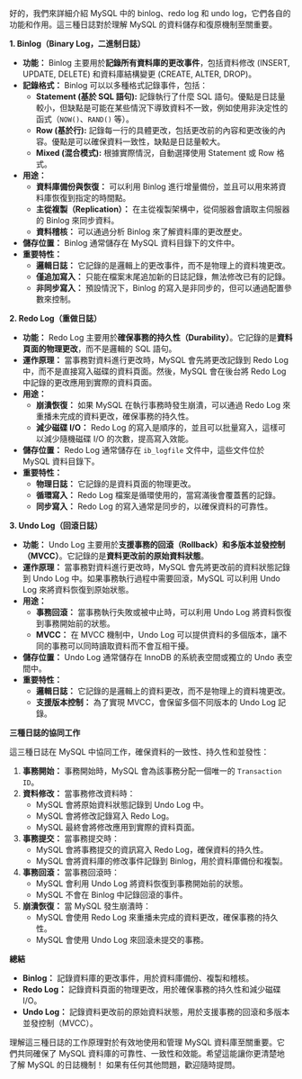 好的，我們來詳細介紹 MySQL 中的 binlog、redo log 和 undo log，它們各自的功能和作用。這三種日誌對於理解 MySQL 的資料儲存和復原機制至關重要。

**1. Binlog（Binary Log，二進制日誌）**

*   **功能：** Binlog 主要用於**記錄所有資料庫的更改事件**，包括資料修改 (INSERT, UPDATE, DELETE) 和資料庫結構變更 (CREATE, ALTER, DROP)。
*   **記錄格式：** Binlog 可以以多種格式記錄事件，包括：
    *   **Statement (基於 SQL 語句):** 記錄執行了什麼 SQL 語句。優點是日誌量較小，但缺點是可能在某些情況下導致資料不一致，例如使用非決定性的函式（`NOW()`、`RAND()` 等）。
    *   **Row (基於行):** 記錄每一行的具體更改，包括更改前的內容和更改後的內容。優點是可以確保資料一致性，缺點是日誌量較大。
    *   **Mixed (混合模式):** 根據實際情況，自動選擇使用 Statement 或 Row 格式。
*   **用途：**
    *   **資料庫備份與恢復：** 可以利用 Binlog 進行增量備份，並且可以用來將資料庫恢復到指定的時間點。
    *   **主從複製（Replication）：** 在主從複製架構中，從伺服器會讀取主伺服器的 Binlog 來同步資料。
    *   **資料稽核：** 可以通過分析 Binlog 來了解資料庫的更改歷史。
*   **儲存位置：** Binlog 通常儲存在 MySQL 資料目錄下的文件中。
*   **重要特性：**
    *   **邏輯日誌：** 它記錄的是邏輯上的更改事件，而不是物理上的資料塊更改。
    *   **僅追加寫入：** 只能在檔案末尾追加新的日誌記錄，無法修改已有的記錄。
    *   **非同步寫入：** 預設情況下，Binlog 的寫入是非同步的，但可以通過配置參數來控制。

**2. Redo Log（重做日誌）**

*   **功能：** Redo Log 主要用於**確保事務的持久性（Durability）**。它記錄的是**資料頁面的物理更改**，而不是邏輯的 SQL 語句。
*   **運作原理：** 當事務對資料進行更改時，MySQL 會先將更改記錄到 Redo Log 中，而不是直接寫入磁碟的資料頁面。然後，MySQL 會在後台將 Redo Log 中記錄的更改應用到實際的資料頁面。
*   **用途：**
    *   **崩潰恢復：** 如果 MySQL 在執行事務時發生崩潰，可以通過 Redo Log 來重播未完成的資料更改，確保事務的持久性。
    *   **減少磁碟 I/O：** Redo Log 的寫入是順序的，並且可以批量寫入，這樣可以減少隨機磁碟 I/O 的次數，提高寫入效能。
*   **儲存位置：** Redo Log 通常儲存在 `ib_logfile` 文件中，這些文件位於 MySQL 資料目錄下。
*   **重要特性：**
    *   **物理日誌：** 它記錄的是資料頁面的物理更改。
    *   **循環寫入：** Redo Log 檔案是循環使用的，當寫滿後會覆蓋舊的記錄。
    *   **同步寫入：** Redo Log 的寫入通常是同步的，以確保資料的可靠性。

**3. Undo Log（回滾日誌）**

*   **功能：** Undo Log 主要用於**支援事務的回滾（Rollback）和多版本並發控制（MVCC）**。它記錄的是**資料更改前的原始資料狀態**。
*   **運作原理：** 當事務對資料進行更改時，MySQL 會先將更改前的資料狀態記錄到 Undo Log 中。如果事務執行過程中需要回滾，MySQL 可以利用 Undo Log 來將資料恢復到原始狀態。
*   **用途：**
    *   **事務回滾：** 當事務執行失敗或被中止時，可以利用 Undo Log 將資料恢復到事務開始前的狀態。
    *   **MVCC：** 在 MVCC 機制中，Undo Log 可以提供資料的多個版本，讓不同的事務可以同時讀取資料而不會互相干擾。
*   **儲存位置：** Undo Log 通常儲存在 InnoDB 的系統表空間或獨立的 Undo 表空間中。
*   **重要特性：**
    *   **邏輯日誌：** 它記錄的是邏輯上的資料更改，而不是物理上的資料塊更改。
    *   **支援版本控制：** 為了實現 MVCC，會保留多個不同版本的 Undo Log 記錄。

**三種日誌的協同工作**

這三種日誌在 MySQL 中協同工作，確保資料的一致性、持久性和並發性：

1.  **事務開始：** 事務開始時，MySQL 會為該事務分配一個唯一的 `Transaction ID`。
2.  **資料修改：** 當事務修改資料時：
    *   MySQL 會將原始資料狀態記錄到 Undo Log 中。
    *   MySQL 會將修改記錄寫入 Redo Log。
    *   MySQL 最終會將修改應用到實際的資料頁面。
3.  **事務提交：** 當事務提交時：
    *   MySQL 會將事務提交的資訊寫入 Redo Log，確保資料的持久性。
    *   MySQL 會將資料庫的修改事件記錄到 Binlog，用於資料庫備份和複製。
4.  **事務回滾：** 當事務回滾時：
    *   MySQL 會利用 Undo Log 將資料恢復到事務開始前的狀態。
    *   MySQL 不會在 Binlog 中記錄回滾的事件。
5.  **崩潰恢復：** 當 MySQL 發生崩潰時：
    *   MySQL 會使用 Redo Log 來重播未完成的資料更改，確保事務的持久性。
    *   MySQL 會使用 Undo Log 來回滾未提交的事務。

**總結**

*   **Binlog：** 記錄資料庫的更改事件，用於資料庫備份、複製和稽核。
*   **Redo Log：** 記錄資料頁面的物理更改，用於確保事務的持久性和減少磁碟 I/O。
*   **Undo Log：** 記錄資料更改前的原始資料狀態，用於支援事務的回滾和多版本並發控制（MVCC）。

理解這三種日誌的工作原理對於有效地使用和管理 MySQL 資料庫至關重要。它們共同確保了 MySQL 資料庫的可靠性、一致性和效能。希望這能讓你更清楚地了解 MySQL 的日誌機制！ 如果有任何其他問題，歡迎隨時提問。
